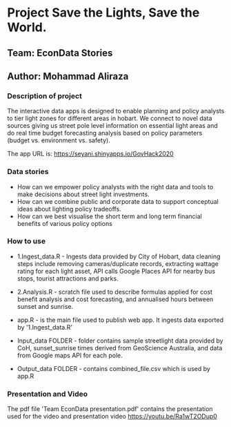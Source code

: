 # Project Save the Lights, Save the World. 
## Team: EconData Stories
## Author: Mohammad Aliraza


### Description of project

The interactive data apps is designed to enable planning and policy analysts to tier light zones for different areas in hobart. We connect to novel data sources giving us street pole level information on essential light areas and do real time budget forecasting analysis based on policy parameters (budget vs. environment vs. safety).

The app URL is: https://seyani.shinyapps.io/GovHack2020

### Data stories

- How can we empower policy analysts with the right data and tools to make decisions about street light investments.
- How can we combine public and corporate data to support conceptual ideas about lighting policy tradeoffs.
- How can we best visualise the short term and long term financial benefits of various policy options

### How to use

- 1.Ingest_data.R - Ingests data provided by City of Hobart, data cleaning steps include removing cameras/duplicate records, extracting wattage rating for each light asset,
                  API calls Google Places API for nearby bus stops, tourist attractions and parks.
- 2.Analysis.R - scratch file used to describe formulas applied for cost benefit analysis and cost forecasting, and annualised hours between sunset and sunrise.
- app.R - is the main file used to publish web app. It ingests data exported by '1.Ingest_data.R' 


- Input_data FOLDER - folder contains sample streetlight data provided by CoH, sunset_sunrise times derived from GeoScience Australia, and data from Google maps API for each pole.
- Output_data FOLDER - contains combined_file.csv which is used by app.R

### Presentation and Video
The pdf file 'Team EconData presentation.pdf' contains the presentation used for the video and presentation video 
https://youtu.be/Ra1wT2ODup0







